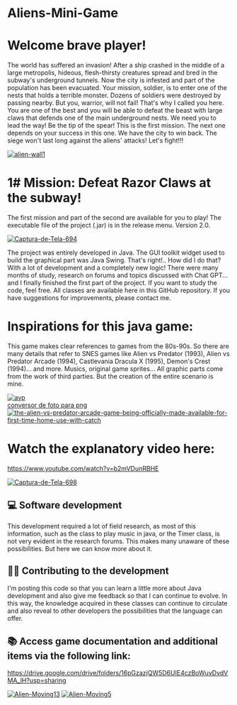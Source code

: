 # Aliens-Mini-Game
# Welcome brave player!
The world has suffered an invasion! After a ship crashed in the middle of a large metropolis, hideous, flesh-thirsty creatures spread and bred in the subway's underground tunnels. Now the city is infested and part of the population has been evacuated.
Your mission, soldier, is to enter one of the nests that holds a terrible monster. Dozens of soldiers were destroyed by passing nearby. But you, warrior, will not fail! That's why I called you here. You are one of the best and you will be able to defeat the beast with large claws that defends one of the main underground nests.
We need you to lead the way! Be the tip of the spear!
This is the first mission. The next one depends on your success in this one. We have the city to win back. The siege won't last long against the aliens' attacks! Let's fight!!!

<a href="https://imgbb.com/"><img src="https://i.ibb.co/mqHXf2M/alien-wall1.gif" alt="alien-wall1" border="0"></a>

# 1# Mission: Defeat Razor Claws at the subway!
The first mission and part of the second are available for you to play! The executable file of the project (.jar) is in the release menu. Version 2.0.

<a href="https://ibb.co/jVX2rRQ"><img src="https://i.ibb.co/cbnHrLZ/Captura-de-Tela-694.png" alt="Captura-de-Tela-694" border="0"></a>

The project was entirely developed in Java. The GUI toolkit widget used to build the graphical part was Java Swing. That's right!.. How did I do that? With a lot of development and a completely new logic! There were many months of study, research on forums and topics discussed with Chat GPT... and I finally finished the first part of the project. If you want to study the code, feel free. All classes are available here in this GitHub repository. If you have suggestions for improvements, please contact me.

# Inspirations for this java game:
This game makes clear references to games from the 80s-90s. So there are many details that refer to SNES games like Alien vs Predator (1993), Alien vs Predator Arcade (1994), Castlevania Dracula X (1995), Demon's Crest (1994)... and more. Musics, original game sprites... All graphic parts come from the work of third parties. But the creation of the entire scenario is mine.

<a href="https://ibb.co/mh7XsGt"><img src="https://i.ibb.co/5sVnD6v/avp.jpg" alt="avp" border="0"></a><br /><a target='_blank' href='https://pt-br.imgbb.com/'>conversor de foto para png</a><br />
<a href="https://ibb.co/8Nx8vxP"><img src="https://i.ibb.co/zQ2f92P/the-alien-vs-predator-arcade-game-being-officially-made-available-for-first-time-home-use-with-catch.webp" alt="the-alien-vs-predator-arcade-game-being-officially-made-available-for-first-time-home-use-with-catch" border="0"></a>




# Watch the explanatory video here:
https://www.youtube.com/watch?v=b2mVDunRBHE

<a href="https://ibb.co/BqrT0bL"><img src="https://i.ibb.co/NZmWc5x/Captura-de-Tela-698.png" alt="Captura-de-Tela-698" border="0"></a>

## 💻 Software development
This development required a lot of field research, as most of this information, such as the class to play music in java, or the Timer class, is not very evident in the research forums. This makes many unaware of these possibilities. But here we can know more about it.
## 👨‍🎓 Contributing to the development
I'm posting this code so that you can learn a little more about Java development and also give me feedback so that I can continue to evolve. In this way, the knowledge acquired in these classes can continue to circulate and also reveal to other developers the possibilities that the language can offer.
## 📚 Access game documentation and additional items via the following link:
https://drive.google.com/drive/folders/16pGzazjQW5D6UIE4czBoWuvDvdVMA_lH?usp=sharing

<a href="https://imgbb.com/"><img src="https://i.ibb.co/BCdNtdq/Alien-Moving13.gif" alt="Alien-Moving13" border="0"></a>
<a href="https://imgbb.com/"><img src="https://i.ibb.co/x87KNWp/Alien-Moving5.gif" alt="Alien-Moving5" border="0"></a>
